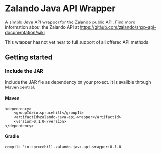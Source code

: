 # Zalando Java API Wrapper

A simple Java API wrapper for the Zalando public API. Find more information about the Zalando API at https://github.com/zalando/shop-api-documentation/wiki

This wrapper has not yet near to full support of all offered API methods

## Getting started

### Include the JAR

Include the JAR file as dependency on your project. It is availble through Maven central.

#### Maven

```
<dependency>
    <groupId>io.sprucehill</groupId>
    <artifactId>zalando-java-api-wrapper</artifactId>
    <version>0.1.0</version>
</dependency>
```

#### Gradle

```
compile 'io.sprucehill.zalando-java-api-wrapper:0.1.0
```